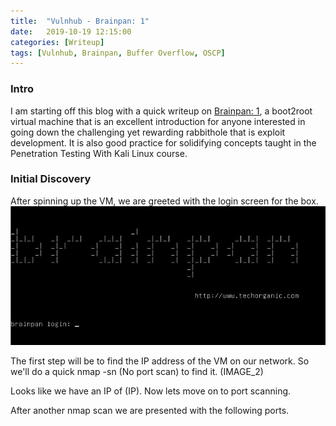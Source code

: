 ```yaml
---
title:  "Vulnhub - Brainpan: 1"
date:   2019-10-19 12:15:00
categories: [Writeup]
tags: [Vulnhub, Brainpan, Buffer Overflow, OSCP]
---
```


### Intro

I am starting off this blog with a quick writeup on [Brainpan: 1][brainpan-link], a boot2root virtual machine that is an excellent introduction for anyone interested
in going down the challenging yet rewarding rabbithole that is exploit development.
It is also good practice for solidifying concepts taught in the Penetration Testing With Kali Linux course.

### Initial Discovery

After spinning up the VM, we are greeted with the login screen for the box.
![](/images/brainpan1-1.jpg)

The first step will be to find the IP address of the VM on our network. So we'll do a quick nmap -sn (No port scan) to find it.
(IMAGE_2)

Looks like we have an IP of (IP). Now lets move on to port scanning.

After another nmap scan we are presented with the following ports.

[brainpan-link]: https://www.vulnhub.com/entry/brainpan-1,51/